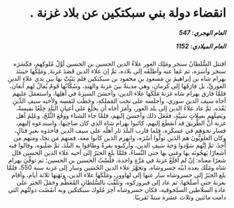 <h1 dir="rtl">انقضاء دولة بني سبكتكين عن بلاد غزنة .</h1>

<h5 dir="rtl">العام الهجري:  547

العام الميلادي: 1152

</h5>

<p dir="rtl">اقتتل السُّلطانُ سنجر ومَلِك الغور علاءُ الدين الحسين بن الحسين أوَّلُ مُلوكِهم، فكَسَرَه سنجر وأسَرَه، ثم عَفا عنه وأطلَقَه إلى بلاده، ثمَّ إن علاء الدين قَصَدَ غزنةَ, ومَلِكُها حينئذ بهرام شاه بن إبراهيمَ بنِ مَسعودِ بنِ محمود بن سبكتكين فلم يَثبُتْ بها بين يدي علاءِ الدينِ الغوريِّ، بل فارَقَها إلى كرمان، وهي مدينةٌ بينَ غزنةَ والهندِ، وسُكَّانُها قَومٌ يُقالُ لهم أبغان، فلمَّا فارق بهرام شاه غزنةَ مَلَكَها علاء الدين، وأحسَنَ السيرةَ في أهلِها، واستعمَلَ عليهم أخاه سيف الدين سوري، وأجلسه على تخت المَملكةِ، وخَطَب لنَفسِه ولأخيه سيفِ الدِّينِ بَعْدَه، ثمَّ عاد علاءُ الدين إلى بلد الغور، وأمَرَ أخاه أن يخلَعَ على أعيانِ البَلَدِ خِلَعًا نفيسةً، ويَصِلَهم بصِلاتٍ سَنِيَّةٍ، ففَعَلَ ذلك وأحسنَ إليهم، فلمَّا جاء الشتاء ووقَعَ الثَّلجُ، وعَلِمَ أهل غزنة أنَّ الطَّريقَ قد انقطَعَ إليهم، كاتَبوا بهرام شاه الذي كان صاحِبَها، واستدعوه إليهم، فسار نحوَهم في عسكَرِه، فلما قارب البلَدَ ثار أهلُه على سيف الدين فأخذوه بغيرِ قتالٍ، وكان العلويُّونَ هم الذين تولَّوا أسْرَه، وانهزم الذين كانوا معه، فمنهم مَن نجا، ومنهم من أُخِذَ، ثمَّ إنَّهم سَوَّدوا وَجهَ سَيفِ الدين، وأركبوه بقرةً وطافوا به البلَدَ، ثمَّ صَلَبوه، وقالوا فيه أشعارًا يَهجُونَه بها وغنى بها حتى النِّساءُ، فلمَّا بلغ الخبَرُ إلى أخيه علاء الدين الحسين قال شعرًا معناه: إنْ لم أقلَعْ غزنةَ في مَرَّةٍ واحدة، فلَسْتُ الحسين بن الحسين؛ ثم توفِّيَ بهرام شاه ومَلَك بعده ابنُه خسروشاه، وتجهَّزَ علاء الدين الحُسَين وسار إلى غزنة سنة 550، فلمَّا بلغ الخبَرُ إلى خسروشاه سار عنها إلى لهاوور، ومَلَكَها علاء الدين، ونَهَبها ثلاثة أيام، وأقام بغزنةَ حتى أصلَحَها، ثم عاد إلى فيروزكوه، وتلَقَّبَ بالسُّلطانِ المُعَظَّم وحَمَلَ الجتر على عادةِ السلاطين السلجوقية، فكان خسروشاه آخِرَ مُلوك سبكتكين وبه انقَضَت دولتُهم التي دامت مائتين وثلاث عشرة سنةً تَقريبًا.</p></br>
